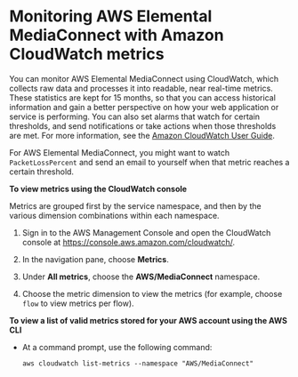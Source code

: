 # Monitoring AWS Elemental MediaConnect with Amazon CloudWatch metrics<a name="monitor-with-cloudwatch"></a>

You can monitor AWS Elemental MediaConnect using CloudWatch, which collects raw data and processes it into readable, near real\-time metrics\. These statistics are kept for 15 months, so that you can access historical information and gain a better perspective on how your web application or service is performing\. You can also set alarms that watch for certain thresholds, and send notifications or take actions when those thresholds are met\. For more information, see the [Amazon CloudWatch User Guide](https://docs.aws.amazon.com/AmazonCloudWatch/latest/monitoring/)\.

For AWS Elemental MediaConnect, you might want to watch `PacketLossPercent` and send an email to yourself when that metric reaches a certain threshold\.

**To view metrics using the CloudWatch console**

Metrics are grouped first by the service namespace, and then by the various dimension combinations within each namespace\.

1. Sign in to the AWS Management Console and open the CloudWatch console at [https://console\.aws\.amazon\.com/cloudwatch/](https://console.aws.amazon.com/cloudwatch/)\.

1. In the navigation pane, choose **Metrics**\.

1. Under **All metrics**, choose the **AWS/MediaConnect** namespace\.

1. Choose the metric dimension to view the metrics \(for example, choose `flow` to view metrics per flow\)\.

**To view a list of valid metrics stored for your AWS account using the AWS CLI**
+ At a command prompt, use the following command:

  ```
  aws cloudwatch list-metrics --namespace "AWS/MediaConnect"
  ```